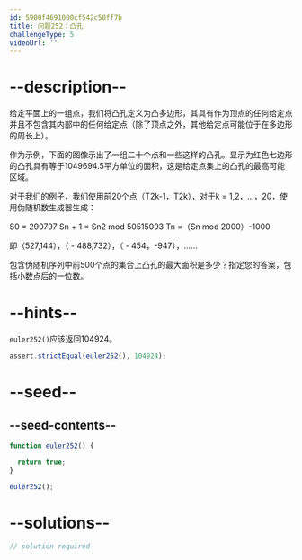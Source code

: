 ```yaml
---
id: 5900f4691000cf542c50ff7b
title: 问题252：凸孔
challengeType: 5
videoUrl: ''
---
```


# --description--

给定平面上的一组点，我们将凸孔定义为凸多边形，其具有作为顶点的任何给定点并且不包含其内部中的任何给定点（除了顶点之外，其他给定点可能位于在多边形的周长上）。

作为示例，下面的图像示出了一组二十个点和一些这样的凸孔。显示为红色七边形的凸孔具有等于1049694.5平方单位的面积，这是给定点集上的凸孔的最高可能区域。

对于我们的例子，我们使用前20个点（T2k-1，T2k），对于k = 1,2，...，20，使用伪随机数生成器生成：

S0 = 290797 Sn + 1 = Sn2 mod 50515093 Tn =（Sn mod 2000）-1000

即（527,144），（ - 488,732），（ - 454，-947），......

包含伪随机序列中前500个点的集合上凸孔的最大面积是多少？指定您的答案，包括小数点后的一位数。

# --hints--

`euler252()`应该返回104924。

```js
assert.strictEqual(euler252(), 104924);
```

# --seed--

## --seed-contents--

```js
function euler252() {

  return true;
}

euler252();
```

# --solutions--

```js
// solution required
```

